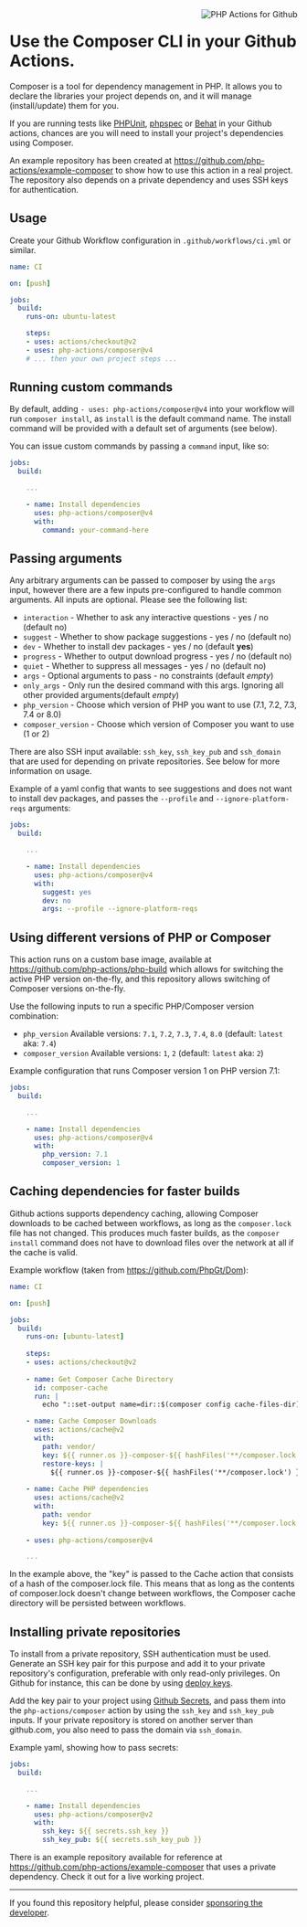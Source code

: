 <img src="http://52.48.57.141/php-actions.png" align="right" alt="PHP Actions for Github" />

Use the Composer CLI in your Github Actions.
============================================

Composer is a tool for dependency management in PHP. It allows you to declare the libraries your project depends on, and it will manage (install/update) them for you.

If you are running tests like [PHPUnit][php-actions-phpunit], [phpspec][php-actions-phpspec] or [Behat][php-actions-behat] in your Github actions, chances are you will need to install your project's dependencies using Composer.

An example repository has been created at https://github.com/php-actions/example-composer to show how to use this action in a real project. The repository also depends on a private dependency and uses SSH keys for authentication.

Usage
-----

Create your Github Workflow configuration in `.github/workflows/ci.yml` or similar.

```yaml
name: CI

on: [push]

jobs:
  build:
    runs-on: ubuntu-latest

    steps:
    - uses: actions/checkout@v2
    - uses: php-actions/composer@v4
    # ... then your own project steps ...
```

Running custom commands
-----------------------

By default, adding `- uses: php-actions/composer@v4` into your workflow will run `composer install`, as `install` is the default command name. The install command will be provided with a default set of arguments (see below).

You can issue custom commands by passing a `command` input, like so:

```yaml
jobs:
  build:

    ...

    - name: Install dependencies
      uses: php-actions/composer@v4
      with:
        command: your-command-here
```

Passing arguments
-----------------

Any arbitrary arguments can be passed to composer by using the `args` input, however there are a few inputs pre-configured to handle common arguments. All inputs are optional. Please see the following list:

+ `interaction` - Whether to ask any interactive questions - yes / no (default no)
+ `suggest` - Whether to show package suggestions - yes / no (default no)
+ `dev` - Whether to install dev packages - yes / no (default **yes**)
+ `progress` - Whether to output download progress - yes / no (default no)
+ `quiet` - Whether to suppress all messages - yes / no (default no)
+ `args` - Optional arguments to pass - no constraints (default _empty_)
+ `only_args` - Only run the desired command with this args. Ignoring all other provided arguments(default _empty_)
+ `php_version` - Choose which version of PHP you want to use (7.1, 7.2, 7.3, 7.4 or 8.0)
+ `composer_version` - Choose which version of Composer you want to use (1 or 2)

There are also SSH input available: `ssh_key`, `ssh_key_pub` and `ssh_domain` that are used for depending on private repositories. See below for more information on usage.

Example of a yaml config that wants to see suggestions and does not want to install dev packages, and passes the `--profile` and `--ignore-platform-reqs` arguments:

```yaml
jobs:
  build:

    ...

    - name: Install dependencies
      uses: php-actions/composer@v4
      with:
        suggest: yes
        dev: no
        args: --profile --ignore-platform-reqs
```

Using different versions of PHP or Composer
-------------------------------------------

This action runs on a custom base image, available at https://github.com/php-actions/php-build which allows for switching the active PHP version on-the-fly, and this repository allows switching of Composer versions on-the-fly.

Use the following inputs to run a specific PHP/Composer version combination:

+ `php_version` Available versions: `7.1`, `7.2`, `7.3`, `7.4`, `8.0` (default: `latest` aka: `7.4`)
+ `composer_version` Available versions: `1`, `2` (default: `latest` aka: `2`)

Example configuration that runs Composer version 1 on PHP version 7.1:
```yaml
jobs:
  build:

    ...

    - name: Install dependencies
      uses: php-actions/composer@v4
      with:
        php_version: 7.1
        composer_version: 1
```

Caching dependencies for faster builds
--------------------------------------

Github actions supports dependency caching, allowing Composer downloads to be cached between workflows, as long as the `composer.lock` file has not changed. This produces much faster builds, as the `composer install` command does not have to download files over the network at all if the cache is valid.

Example workflow (taken from https://github.com/PhpGt/Dom):

```yaml
name: CI

on: [push]

jobs:
  build:
    runs-on: [ubuntu-latest]
    
    steps:
    - uses: actions/checkout@v2
    
    - name: Get Composer Cache Directory
      id: composer-cache
      run: |
        echo "::set-output name=dir::$(composer config cache-files-dir)"

    - name: Cache Composer Downloads
      uses: actions/cache@v2
      with:
        path: vendor/
        key: ${{ runner.os }}-composer-${{ hashFiles('**/composer.lock') }}
        restore-keys: |
          ${{ runner.os }}-composer-${{ hashFiles('**/composer.lock') }}
      
    - name: Cache PHP dependencies
      uses: actions/cache@v2
      with:
        path: vendor
        key: ${{ runner.os }}-composer-${{ hashFiles('**/composer.lock') }}
          
    - uses: php-actions/composer@v4

    ...      
```

In the example above, the "key" is passed to the Cache action that consists of a hash of the composer.lock file. This means that as long as the contents of composer.lock doesn't change between workflows, the Composer cache directory will be persisted between workflows.

Installing private repositories
-------------------------------

To install from a private repository, SSH authentication must be used. Generate an SSH key pair for this purpose and add it to your private repository's configuration, preferable with only read-only privileges. On Github for instance, this can be done by using [deploy keys][deploy-keys]. 

Add the key pair to your project using  [Github Secrets][secrets], and pass them into the `php-actions/composer` action by using the `ssh_key` and `ssh_key_pub` inputs. If your private repository is stored on another server than github.com, you also need to pass the domain via `ssh_domain`.

Example yaml, showing how to pass secrets:

```yaml
jobs:
  build:

    ...

    - name: Install dependencies
      uses: php-actions/composer@v2
      with:
        ssh_key: ${{ secrets.ssh_key }}
        ssh_key_pub: ${{ secrets.ssh_key_pub }}
```

There is an example repository available for reference at https://github.com/php-actions/example-composer that uses a private dependency. Check it out for a live working project.

***

If you found this repository helpful, please consider [sponsoring the developer][sponsor].

[php-actions-phpunit]: https://github.com/marketplace/actions/phpunit-php-actions 
[php-actions-phpspec]: https://github.com/marketplace/actions/phpspec-php-actions 
[php-actions-behat]: https://github.com/marketplace/actions/behat-php-actions 
[deploy-keys]: https://docs.github.com/en/developers/overview/managing-deploy-keys
[secrets]: https://docs.github.com/en/actions/configuring-and-managing-workflows/creating-and-storing-encrypted-secrets
[sponsor]: https://github.com/sponsors/g105b